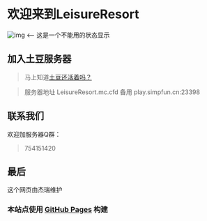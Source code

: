 # 欢迎来到LeisureResort
![img](https://api.mclists.cn/banner/play.simpfun.cn_23398.jpg)
<-- 这是一个不能用的状态显示
## 加入土豆服务器
> 马上知道[土豆还活着吗？](https://wap.mclists.cn/server.html#/sid/5589)

> 服务器地址    LeisureResort.mc.cfd
>      备用    play.simpfun.cn:23398

## 联系我们
欢迎加服务器Q群： 

> 754151420

## 最后
这个网页由杰瑞维护
### 本站点使用 [GitHub Pages](https://pages.github.com/) 构建
